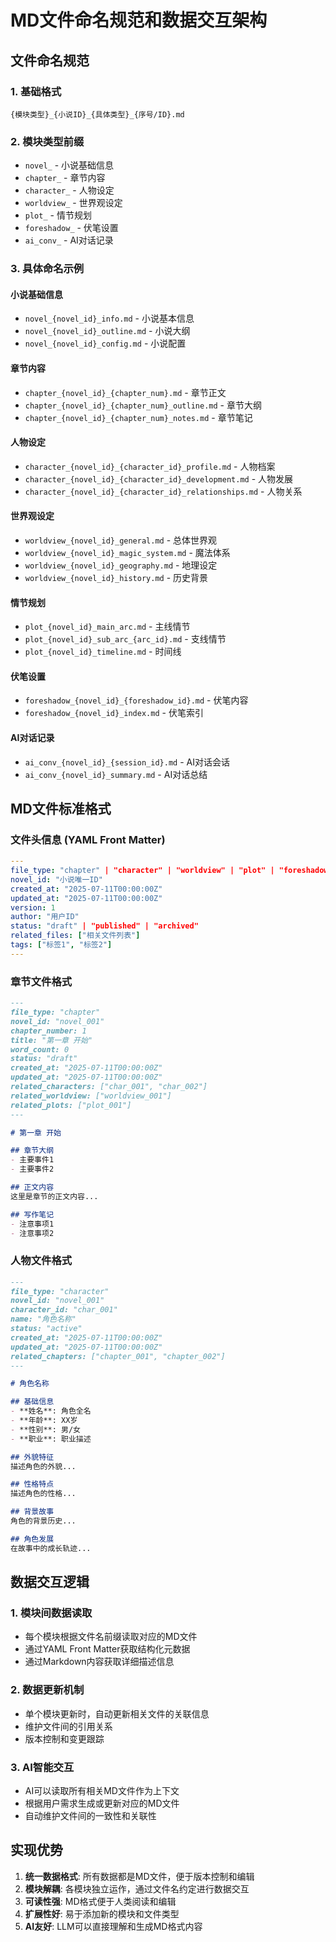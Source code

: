 # MD文件命名规范和数据交互架构

## 文件命名规范

### 1. 基础格式
```
{模块类型}_{小说ID}_{具体类型}_{序号/ID}.md
```

### 2. 模块类型前缀
- `novel_` - 小说基础信息
- `chapter_` - 章节内容
- `character_` - 人物设定
- `worldview_` - 世界观设定
- `plot_` - 情节规划
- `foreshadow_` - 伏笔设置
- `ai_conv_` - AI对话记录

### 3. 具体命名示例

#### 小说基础信息
- `novel_{novel_id}_info.md` - 小说基本信息
- `novel_{novel_id}_outline.md` - 小说大纲
- `novel_{novel_id}_config.md` - 小说配置

#### 章节内容
- `chapter_{novel_id}_{chapter_num}.md` - 章节正文
- `chapter_{novel_id}_{chapter_num}_outline.md` - 章节大纲
- `chapter_{novel_id}_{chapter_num}_notes.md` - 章节笔记

#### 人物设定
- `character_{novel_id}_{character_id}_profile.md` - 人物档案
- `character_{novel_id}_{character_id}_development.md` - 人物发展
- `character_{novel_id}_{character_id}_relationships.md` - 人物关系

#### 世界观设定
- `worldview_{novel_id}_general.md` - 总体世界观
- `worldview_{novel_id}_magic_system.md` - 魔法体系
- `worldview_{novel_id}_geography.md` - 地理设定
- `worldview_{novel_id}_history.md` - 历史背景

#### 情节规划
- `plot_{novel_id}_main_arc.md` - 主线情节
- `plot_{novel_id}_sub_arc_{arc_id}.md` - 支线情节
- `plot_{novel_id}_timeline.md` - 时间线

#### 伏笔设置
- `foreshadow_{novel_id}_{foreshadow_id}.md` - 伏笔内容
- `foreshadow_{novel_id}_index.md` - 伏笔索引

#### AI对话记录
- `ai_conv_{novel_id}_{session_id}.md` - AI对话会话
- `ai_conv_{novel_id}_summary.md` - AI对话总结

## MD文件标准格式

### 文件头信息 (YAML Front Matter)
```yaml
---
file_type: "chapter" | "character" | "worldview" | "plot" | "foreshadow" | "novel" | "ai_conv"
novel_id: "小说唯一ID"
created_at: "2025-07-11T00:00:00Z"
updated_at: "2025-07-11T00:00:00Z"
version: 1
author: "用户ID"
status: "draft" | "published" | "archived"
related_files: ["相关文件列表"]
tags: ["标签1", "标签2"]
---
```

### 章节文件格式
```markdown
---
file_type: "chapter"
novel_id: "novel_001"
chapter_number: 1
title: "第一章 开始"
word_count: 0
status: "draft"
created_at: "2025-07-11T00:00:00Z"
updated_at: "2025-07-11T00:00:00Z"
related_characters: ["char_001", "char_002"]
related_worldview: ["worldview_001"]
related_plots: ["plot_001"]
---

# 第一章 开始

## 章节大纲
- 主要事件1
- 主要事件2

## 正文内容
这里是章节的正文内容...

## 写作笔记
- 注意事项1
- 注意事项2
```

### 人物文件格式
```markdown
---
file_type: "character"
novel_id: "novel_001"
character_id: "char_001"
name: "角色名称"
status: "active"
created_at: "2025-07-11T00:00:00Z"
updated_at: "2025-07-11T00:00:00Z"
related_chapters: ["chapter_001", "chapter_002"]
---

# 角色名称

## 基础信息
- **姓名**: 角色全名
- **年龄**: XX岁
- **性别**: 男/女
- **职业**: 职业描述

## 外貌特征
描述角色的外貌...

## 性格特点
描述角色的性格...

## 背景故事
角色的背景历史...

## 角色发展
在故事中的成长轨迹...
```

## 数据交互逻辑

### 1. 模块间数据读取
- 每个模块根据文件名前缀读取对应的MD文件
- 通过YAML Front Matter获取结构化元数据
- 通过Markdown内容获取详细描述信息

### 2. 数据更新机制
- 单个模块更新时，自动更新相关文件的关联信息
- 维护文件间的引用关系
- 版本控制和变更跟踪

### 3. AI智能交互
- AI可以读取所有相关MD文件作为上下文
- 根据用户需求生成或更新对应的MD文件
- 自动维护文件间的一致性和关联性

## 实现优势

1. **统一数据格式**: 所有数据都是MD文件，便于版本控制和编辑
2. **模块解耦**: 各模块独立运作，通过文件名约定进行数据交互
3. **可读性强**: MD格式便于人类阅读和编辑
4. **扩展性好**: 易于添加新的模块和文件类型
5. **AI友好**: LLM可以直接理解和生成MD格式内容
